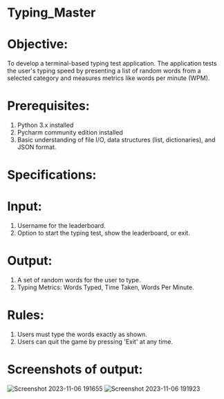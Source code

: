 # Typing_Master

# Objective:
To develop a terminal-based typing test application. The application tests the user's typing speed by presenting a list of random words from a selected category and measures metrics like words per minute (WPM).
# Prerequisites:
1. Python 3.x installed
2. Pycharm community edition installed
3. Basic understanding of file I/O, data structures (list, dictionaries), and JSON
format.
# Specifications:
# Input:
1. Username for the leaderboard.
2. Option to start the typing test, show the leaderboard, or exit.
# Output:
1. A set of random words for the user to type.
2. Typing Metrics: Words Typed, Time Taken, Words Per Minute.

# Rules:
1. Users must type the words exactly as shown.
2. Users can quit the game by pressing 'Exit' at any time.

# Screenshots of output:




![Screenshot 2023-11-06 191655](https://github.com/J-Priya-2002/Typing_Master/assets/120589767/284d460f-0acb-42de-b1f6-49cae96d9406)
![Screenshot 2023-11-06 191923](https://github.com/J-Priya-2002/Typing_Master/assets/120589767/37fe3f55-83ab-4a03-9ab9-865fddd87891)
